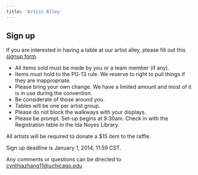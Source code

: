 ```yaml
---
title: 'Artist Alley'
---
```


## Sign up

If you are interested in having a table at our artist alley, please fill out this [signup form](https://docs.google.com/forms/d/14JmxUQt7IgAGaJCOHJitgWSdMy_Z3QDbHZH-i1igRo8/viewform).

- All items sold must be made by you or a team member (if any).
- Items must hold to the PG-13 rule. We reserve to right to pull things if they are inappropriate.
- Please bring your own change. We have a limited amount and most of it is in use during the convention.
- Be considerate of those around you.
- Tables will be one per artist group.
- Please do not block the walkways with your displays.
- Please be prompt. Set-up begins at 9:30am. Check in with the Registration table in the Ida Noyes Library.

All artists will be required to donate a $15 item to the raffle.

Sign up deadline is January 1, 2014, 11:59 CST.

Any comments or questions can be directed to cynthiazhang11@uchicago.edu

